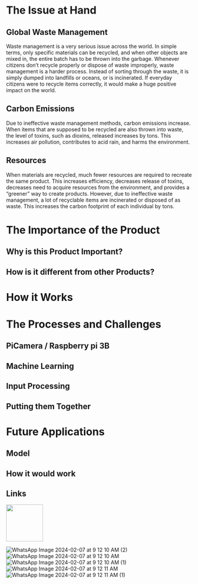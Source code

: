 # The Issue at Hand
## Global Waste Management
Waste management is a very serious issue across the world. In simple terms, only specific materials can be recycled, and when other objects are mixed in, the entire batch has to be thrown into the garbage. Whenever citizens don’t recycle properly or dispose of waste improperly, waste management is a harder process. Instead of sorting through the waste, it is simply dumped into landfills or oceans, or is incinerated. If everyday citizens were to recycle items correctly, it would make a huge positive impact on the world.

## Carbon Emissions
Due to ineffective waste management methods, carbon emissions increase. When items that are supposed to be recycled are also thrown into waste, the level of toxins, such as dioxins, released increases by tons. This increases air pollution, contributes to acid rain, and harms the environment.

## Resources 
When materials are recycled, much fewer resources are required to recreate the same product. This increases efficiency, decreases release of toxins, decreases need to acquire resources from the environment, and provides a “greener” way to create products. However, due to ineffective waste management, a lot of recyclable items are incinerated or disposed of as waste. This increases the carbon footprint of each individual by tons.

# The Importance of the Product
## Why is this Product Important?
## How is it different from other Products?

# How it Works

# The Processes and Challenges
## PiCamera / Raspberry pi 3B

## Machine Learning

## Input Processing

## Putting them Together

# Future Applications

## Model

## How it would work

## Links
<img src="[https://your-image-url.type](https://github.com/AkaGitash/EcoRevs/assets/98696650/cbd655c8-a65f-4dbb-87f0-b4e0add64ffa)" width="100" height="100">

![WhatsApp Image 2024-02-07 at 9 12 10 AM (2)](https://github.com/AkaGitash/EcoRevs/assets/98696650/73396785-26a2-4ac2-ab55-821db0ceade5)
![WhatsApp Image 2024-02-07 at 9 12 10 AM](https://github.com/AkaGitash/EcoRevs/assets/98696650/2d6b5be5-cd2d-404a-8d15-6e4d2daefce3)
![WhatsApp Image 2024-02-07 at 9 12 10 AM (1)](https://github.com/AkaGitash/EcoRevs/assets/98696650/4dbf7a89-2bd5-4d6d-81ac-68c5400ec662)
![WhatsApp Image 2024-02-07 at 9 12 11 AM](https://github.com/AkaGitash/EcoRevs/assets/98696650/ac4f8f42-93a9-4622-92c0-e9ca265f73f7)
![WhatsApp Image 2024-02-07 at 9 12 11 AM (1)](https://github.com/AkaGitash/EcoRevs/assets/98696650/f39da516-0bde-4534-9027-0d28231ef43c)

